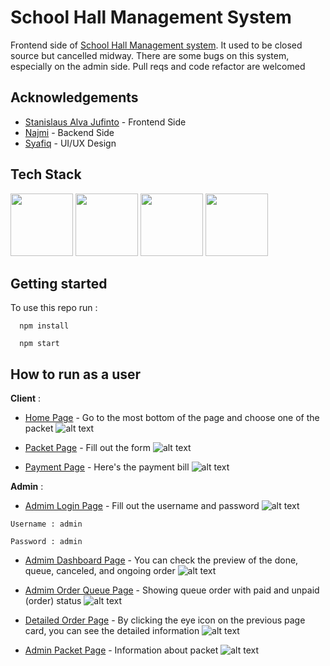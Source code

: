 # School Hall Management System

Frontend side of [School Hall Management system](https://school-hall-management.vercel.app/). It used to be closed source but cancelled midway. 
There are some bugs on this system, especially on the admin side. Pull reqs and code refactor are welcomed



## Acknowledgements

 - [Stanislaus Alva Jufinto](https://github.com/AlvaJufinto/) - Frontend Side
 - [Najmi](https://github.com/NAoHR) - Backend Side
 - [Syafiq](https://www.instagram.com/cy.apiq/) - UI/UX Design



## Tech Stack

<p float="left">
  <img src="https://media.discordapp.net/attachments/1021751620331126865/1021757797475561542/js-logo.png" width="100" />
  <img src="https://media.discordapp.net/attachments/1021751620331126865/1021757798259888240/node-logo.png" width="100" />
  <img src="https://media.discordapp.net/attachments/1021751620331126865/1021757798612217927/react-logo.png" width="100" /> 
  <img src="https://media.discordapp.net/attachments/1021751620331126865/1021758896152518666/unknown.png" width="100" />
</p>

## Getting started

To use this repo run :

```
  npm install
```

```
  npm start
```


## How to run as a user
**Client** :

- [Home Page](https://school-hall-management.vercel.app/) - Go to the most bottom of the page and choose one of the packet
![alt text](https://media.discordapp.net/attachments/1021751620331126865/1021751708348592230/unknown.png?width=823&height=415)

- [Packet Page](https://school-hall-management.vercel.app/) - Fill out the form
![alt text](https://media.discordapp.net/attachments/1021751620331126865/1021752773001347193/unknown.png?width=825&height=415)

- [Payment Page](https://school-hall-management.vercel.app/) - Here's the payment bill
![alt text](https://media.discordapp.net/attachments/1021751620331126865/1021753334660612146/unknown.png?width=605&height=415)

**Admin** : 

- [Admim Login Page](https://school-hall-management.vercel.app/admin/login) - Fill out the username and password
![alt text](https://media.discordapp.net/attachments/1021751620331126865/1021754208128602172/unknown.png?width=731&height=415)

``
Username : admin
``

``
Password : admin
``

- [Admim Dashboard Page](https://school-hall-management.vercel.app/admin/dashboard) - You can check the preview of the done, queue, canceled, and ongoing order
![alt text](https://media.discordapp.net/attachments/1021751620331126865/1021754477784600586/unknown.png?width=617&height=415)
 
- [Admim Order Queue Page](https://school-hall-management.vercel.app/admin/order-queue) - Showing queue order with paid and unpaid (order) status
![alt text](https://media.discordapp.net/attachments/1021751620331126865/1021754996590641213/unknown.png?width=582&height=415)

- [Detailed Order Page](https://school-hall-management.vercel.app/admin/dashboard) - By clicking the eye icon on the previous page card, you can see the detailed information
![alt text](https://media.discordapp.net/attachments/1021751620331126865/1021755823870976050/unknown.png?width=692&height=415)
 
- [Admin Packet Page](https://school-hall-management.vercel.app/admin/dashboard) - Information about packet
![alt text](https://media.discordapp.net/attachments/1021751620331126865/1021756154495373364/unknown.png?width=570&height=415)
 


